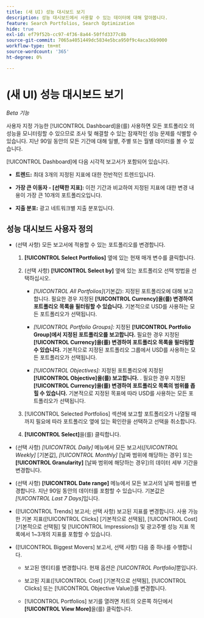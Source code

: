 ```yaml
---
title: (새 UI) 성능 대시보드 보기
description: 성능 대시보드에서 사용할 수 있는 데이터에 대해 알아봅니다.
feature: Search Portfolios, Search Optimization
hide: true
exl-id: ef79f52b-cc97-4f36-8a44-50ffd3377c8b
source-git-commit: 7065a4051449dc5834e5bca950f9c4aca36b9000
workflow-type: tm+mt
source-wordcount: '365'
ht-degree: 0%

---
```


# (새 UI) 성능 대시보드 보기

*Beta 기능*

사용자 지정 가능한 [!UICONTROL Dashboard]을(를) 사용하면 모든 포트폴리오 <!-- May later include other entity-level data -->의 성능을 모니터링할 수 있으므로 조사 및 해결할 수 있는 잠재적인 성능 문제를 식별할 수 있습니다. 지난 90일 동안의 모든 기간에 대해 일별, 주별 또는 월별 데이터를 볼 수 있습니다.

[!UICONTROL Dashboard]에 다음 시각적 보고서가 포함되어 있습니다.

* **트렌드:** 최대 3개의 지정된 지표에 대한 전반적인 트렌드입니다.

* **가장 큰 이동자 - \[선택한 지표\]:** 이전 기간과 비교하여 지정된 지표에 대한 변경 내용이 가장 큰 10개의 포트폴리오입니다.

* **지출 분포:** 광고 네트워크별 지출 분포입니다.

## 성능 대시보드 사용자 정의

* (선택 사항) 모든 보고서에 적용할 수 있는 포트폴리오를 변경합니다.

   1. **[!UICONTROL Select Portfolios]** 옆에 있는 현재 매개 변수를 클릭합니다.

   1. (선택 사항) **[!UICONTROL Select by]** 옆에 있는 포트폴리오 선택 방법을 선택하십시오.

      * *[!UICONTROL All Portfolios]*(기본값): 지정된 포트폴리오에 대해 보고합니다. 필요한 경우 지정된 **[!UICONTROL Currency]을(를) 변경하여 포트폴리오 목록을 필터링할 수 있습니다.** 기본적으로 USD를 사용하는 모든 포트폴리오가 선택됩니다.

      * *[!UICONTROL Portfolio Groups]:* 지정된 **[!UICONTROL Portfolio Group]에서 지정된 포트폴리오를 보고합니다.** 필요한 경우 지정된 **[!UICONTROL Currency]을(를) 변경하여 포트폴리오 목록을 필터링할 수 있습니다.** 기본적으로 지정된 포트폴리오 그룹에서 USD를 사용하는 모든 포트폴리오가 선택됩니다.

      * *[!UICONTROL Objectives]:* 지정된 포트폴리오에 지정된 **[!UICONTROL Objective]을(를) 보고합니다.** . 필요한 경우 지정된 **[!UICONTROL Currency]을(를) 변경하여 포트폴리오 목록의 범위를 좁힐 수 있습니다.** 기본적으로 지정된 목표에 따라 USD를 사용하는 모든 포트폴리오가 선택됩니다.

   1. [!UICONTROL Selected Portfolios] 섹션에 보고할 포트폴리오가 나열될 때까지 필요에 따라 포트폴리오 옆에 있는 확인란을 선택하고 선택을 취소합니다.

   1. **[!UICONTROL Select]**&#x200B;을(를) 클릭합니다.

* (선택 사항) *[!UICONTROL Daily]* 메뉴에서 모든 보고서(*[!UICONTROL Weekly]* \[기본값\], *[!UICONTROL Monthly]* \[날짜 범위에 해당하는 경우\] 또는 **[!UICONTROL Granularity]** \[날짜 범위에 해당하는 경우\])의 데이터 세부 기간을 변경합니다.

* (선택 사항) **[!UICONTROL Date range]** 메뉴에서 모든 보고서의 날짜 범위를 변경합니다. 지난 90일 동안의 데이터를 포함할 수 있습니다. 기본값은 *[!UICONTROL Last 7 Days]*&#x200B;입니다.

* ([!UICONTROL Trends] 보고서; 선택 사항) 보고된 지표를 변경합니다. 사용 가능한 기본 지표([!UICONTROL Clicks] \[기본적으로 선택됨\], [!UICONTROL Cost] \[기본적으로 선택됨\] 및 [!UICONTROL Impressions]) 및 광고주별 성능 지표 목록에서 1~3개의 지표를 포함할 수 있습니다.

* ([!UICONTROL Biggest Movers] 보고서, 선택 사항) 다음 중 하나를 수행합니다.

   * 보고된 엔티티를 변경합니다. 현재 옵션은 *[!UICONTROL Portfolio]*&#x200B;뿐입니다.

   * 보고된 지표([!UICONTROL Cost] \[기본적으로 선택됨\], [!UICONTROL Clicks] 또는 [!UICONTROL Objective Value])를 변경합니다.

   * [!UICONTROL Portfolios] 보기를 열려면 차트의 오른쪽 하단에서 **[!UICONTROL View More]**&#x200B;을(를) 클릭합니다. <!-- This currently lists all portfolios, not a filtered view of the portfolios in the report -->
